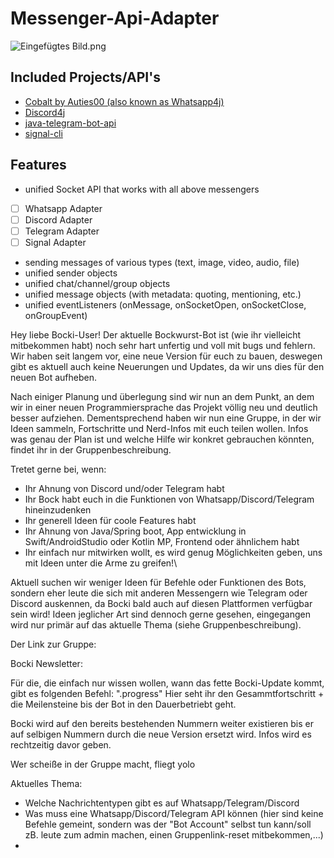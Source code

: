 # Messenger-Api-Adapter
![Eingefügtes Bild.png](src/main/resources/Eingef%C3%BCgtes%20Bild.png)

## Included Projects/API's

- [Cobalt by Auties00 (also known as Whatsapp4j)](https://github.com/Auties00/Cobalt)
- [Discord4j](https://github.com/Discord4J/Discord4J)
- [java-telegram-bot-api](https://github.com/pengrad/java-telegram-bot-api)
- [signal-cli](https://github.com/AsamK/signal-cli)

## Features
- unified Socket API that works with all above messengers
- [ ] Whatsapp Adapter
- [ ] Discord Adapter
- [ ] Telegram Adapter
- [ ] Signal Adapter

- sending messages of various types (text, image, video, audio, file)
- unified sender objects
- unified chat/channel/group objects
- unified message objects (with metadata: quoting, mentioning, etc.)
- unified eventListeners (onMessage, onSocketOpen, onSocketClose, onGroupEvent)


Hey liebe Bocki-User!
Der aktuelle Bockwurst-Bot ist (wie ihr vielleicht mitbekommen habt) noch sehr hart unfertig und voll mit bugs und fehlern.
Wir haben seit langem vor, eine neue Version für euch zu bauen, deswegen gibt es aktuell auch keine Neuerungen und Updates, da wir uns dies für den neuen Bot aufheben.

Nach einiger Planung und überlegung sind wir nun an dem Punkt, an dem wir in einer neuen Programmiersprache das Projekt völlig neu und deutlich besser aufziehen.
Dementsprechend haben wir nun eine Gruppe, in der wir Ideen sammeln, Fortschritte und Nerd-Infos mit euch teilen wollen.
Infos was genau der Plan ist und welche Hilfe wir konkret gebrauchen könnten, findet ihr in der Gruppenbeschreibung.

Tretet gerne bei, wenn:
- Ihr Ahnung von Discord und/oder Telegram habt
- Ihr Bock habt euch in die Funktionen von Whatsapp/Discord/Telegram hineinzudenken
- Ihr generell Ideen für coole Features habt
- Ihr Ahnung von Java/Spring boot, App entwicklung in Swift/AndroidStudio oder Kotlin MP, Frontend oder ähnlichem habt
- Ihr einfach nur mitwirken wollt, es wird genug Möglichkeiten geben, uns mit Ideen unter die Arme zu greifen!\

Aktuell suchen wir weniger Ideen für Befehle oder Funktionen des Bots, sondern eher leute die sich mit anderen Messengern wie Telegram oder Discord auskennen, da Bocki bald auch auf diesen Plattformen verfügbar sein wird!
Ideen jeglicher Art sind dennoch gerne gesehen, eingegangen wird nur primär auf das aktuelle Thema (siehe Gruppenbeschreibung).

Der Link zur Gruppe:


Bocki Newsletter:


Für die, die einfach nur wissen wollen, wann das fette Bocki-Update kommt, gibt es folgenden Befehl:
".progress"
Hier seht ihr den Gesammtfortschritt + die Meilensteine bis der Bot in den Dauerbetriebt geht.

Bocki wird auf den bereits bestehenden Nummern weiter existieren bis er auf selbigen Nummern durch die neue Version ersetzt wird. Infos wird es rechtzeitig davor geben.

Wer scheiße in der Gruppe macht, fliegt yolo








Aktuelles Thema:
- Welche Nachrichtentypen gibt es auf Whatsapp/Telegram/Discord
- Was muss eine Whatsapp/Discord/Telegram API können (hier sind keine Befehle gemeint, sondern was der "Bot Account" selbst tun kann/soll zB. leute zum admin machen, einen Gruppenlink-reset mitbekommen,...)
- 
